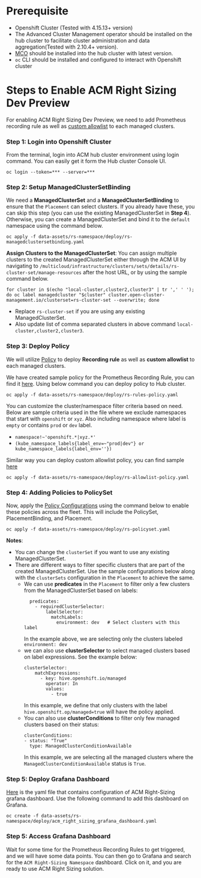 # Prerequisite 
- Openshift Cluster (Tested with 4.15.13+ version)
- The Advanced Cluster Management operator should be installed on the hub cluster to facilitate cluster administration and data aggregation(Tested with 2.10.4+ version).
- [MCO](https://github.com/stolostron/multicluster-observability-operator/) should be installed into the hub cluster with latest version. 
- `oc` CLI should be installed and configured to interact with Openshift cluster


# Steps to Enable ACM Right Sizing Dev Preview 

For enabling ACM Right Sizing Dev Preview, we need to add Prometheus recording rule as well as [custom allowlist](https://docs.redhat.com/en/documentation/red_hat_advanced_cluster_management_for_kubernetes/2.10/html-single/observability/index#creating-custom-rules) to each managed clusters.     

### Step 1: Login into Openshift Cluster

From the terminal, login into ACM hub cluster environment using login command. You can easily get it form the Hub cluster Console UI.  

```
oc login --token=*** --server=***
```

### Step 2: Setup ManagedClusterSetBinding
We need a **ManagedClusterSet** and a **ManagedClusterSetBinding** to ensure that the `Placement` can select clusters. If you already have these, you can skip this step (you can use the existing ManagedClusterSet in **Step 4**). Otherwise, you can create a ManagedClusterSet and bind it to the `default` namespace using the command below.    

```
oc apply -f data-assets/rs-namespace/deploy/rs-managedclustersetbinding.yaml
```

**Assign Clusters to the ManagedClusterSet**: You can assign multiple clusters to the created ManagedClusterSet either through the ACM UI by navigating to `/multicloud/infrastructure/clusters/sets/details/rs-cluster-set/manage-resources` after the host URL, or by using the sample command below. 

```
for cluster in $(echo "local-cluster,cluster2,cluster3" | tr ',' ' '); do oc label managedcluster "$cluster" cluster.open-cluster-management.io/clusterset=rs-cluster-set --overwrite; done
```
* Replace `rs-cluster-set` if you are using any existing ManagedClusterSet.
* Also update list of comma separated clusters in above command `local-cluster,cluster2,cluster3`.  


### Step 3: Deploy Policy 

We will utilize [Policy](https://access.redhat.com/documentation/en-us/red_hat_advanced_cluster_management_for_kubernetes/2.10/html/governance/governance#policy-overview) to deploy **Recording rule** as well as **custom allowlist** to each managed clusters. 

We have created sample policy for the Prometheus Recording Rule, you can find it [here](../../data-assets/rs-namespace/deploy/rs-rules-policy.yaml). Using below command you can deploy policy to Hub cluster.  

```
oc apply -f data-assets/rs-namespace/deploy/rs-rules-policy.yaml
```

You can customize the cluster/namespace filter criteria based on need. Below are sample criteria used in the file where we exclude namespaces that start with `openshift` or `xyz`. Also including namespace where label is `empty` or contains `prod` or `dev` label.

- `namespace!~'openshift.*|xyz.*'`
- `(kube_namespace_labels{label_env=~"prod|dev"} or kube_namespace_labels{label_env=''})`


Similar way you can deploy custom allowlist policy, you can find sample [here](../../data-assets/rs-namespace/deploy/rs-allowlist-policy.yaml)
```
oc apply -f data-assets/rs-namespace/deploy/rs-allowlist-policy.yaml
```

### Step 4: Adding Policies to PolicySet
Now, apply the [Policy Configurations](../../data-assets/rs-namespace/deploy/rs-policyset.yaml) using the command below to enable these policies across the fleet. This will include the PolicySet, PlacementBinding, and Placement.
```
oc apply -f data-assets/rs-namespace/deploy/rs-policyset.yaml
```
**Notes**:
* You can change the `clusterSet` if you want to use any existing ManagedClusterSet. 
* There are different ways to filter specific clusters that are part of the created ManagedClusterSet. Use the sample configurations below along with the `clusterSets` configuration in the `Placement` to achieve the same. 
  * We can use **predicates** in the `Placement` to filter only a few clusters from the ManagedClusterSet based on labels: 
    ```
      predicates:
        - requiredClusterSelector:
            labelSelector:
              matchLabels:
                environment: dev   # Select clusters with this label
    ```
    In the example above, we are selecting only the clusters labeled `environment: dev`
  * we can also use **clusterSelector** to select managed clusters based on label expressions. See the example below:
    ```
    clusterSelector:                            
        matchExpressions:
          - key: hive.openshift.io/managed
            operator: In
            values:
              - true
    ```
    In this example, we define that only clusters with the label `hive.openshift.op/managed=true` will have the policy applied.
  * You can also use **clusterConditions** to filter only few managed clusters based on their status:
    ```
    clusterConditions:
    - status: "True"
      type: ManagedClusterConditionAvailable
    ```
    In this example, we are selecting all the managed clusters where the `ManagedClusterConditionAvailable` status is `True`.

### Step 5: Deploy Grafana Dashboard

[Here](../../data-assets/rs-namespace/deploy/acm_right_sizing_grafana_dashboard.yaml) is the yaml file that contains configuration of ACM Right-Sizing grafana dashboard. Use the following command to add this dashboard on Grafana. 

```
oc create -f data-assets/rs-namespace/deploy/acm_right_sizing_grafana_dashboard.yaml
```

### Step 5: Access Grafana Dashboard

Wait for some time for the Prometheus Recording Rules to get triggered, and we will have some data points. You can then go to Grafana and search for the `ACM Right-Sizing Namespace` dashboard. Click on it, and you are ready to use ACM Right Sizing solution.


